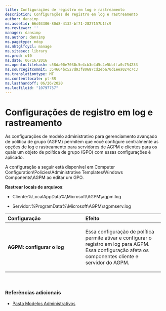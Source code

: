 ```yaml
---
title: Configurações de registro em log e rastreamento
description: Configurações de registro em log e rastreamento
author: dansimp
ms.assetid: 66d03306-80d8-4132-bf71-2827157b1fc9
ms.reviewer: ''
manager: dansimp
ms.author: dansimp
ms.pagetype: mdop
ms.mktglfcycl: manage
ms.sitesec: library
ms.prod: w10
ms.date: 06/16/2016
ms.openlocfilehash: c58da00e7030c5e4cb3e4d5c4e5bbffa0c754233
ms.sourcegitcommit: 354664bc527d93f80687cd2eba70d1eea024c7c3
ms.translationtype: MT
ms.contentlocale: pt-BR
ms.lasthandoff: 06/26/2020
ms.locfileid: "10797757"
---
```

# Configurações de registro em log e rastreamento


As configurações de modelo administrativo para gerenciamento avançado de política de grupo (AGPM) permitem que você configure centralmente as opções de log e rastreamento para servidores de AGPM e clientes para os quais um objeto de política de grupo (GPO) com essas configurações é aplicado.

A configuração a seguir está disponível em Computer Configuration\\Policies\\Administrative Templates\\Windows Components\\AGPM ao editar um GPO.

**Rastrear locais de arquivos**:

-   Cliente:%LocalAppData%\\Microsoft\\AGPM\\agpm.log

-   Servidor:%ProgramData%\\Microsoft\\AGPM\\agpmserv.log

<table>
<colgroup>
<col width="50%" />
<col width="50%" />
</colgroup>
<thead>
<tr class="header">
<th align="left">Configuração</th>
<th align="left">Efeito</th>
</tr>
</thead>
<tbody>
<tr class="odd">
<td align="left"><p><strong>AGPM: configurar o log</strong></p></td>
<td align="left"><p>Essa configuração de política permite ativar e configurar o registro em log para AGPM. Essa configuração afeta os componentes cliente e servidor do AGPM.</p></td>
</tr>
</tbody>
</table>

 

### Referências adicionais

-   [Pasta Modelos Administrativos](administrative-templates-folder-agpm40.md)

 

 





